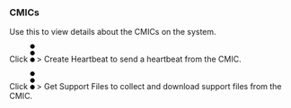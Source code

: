 ### CMICs

Use this to view details about the CMICs on the system.

Click 
![cov-icn_more_vert_kebob-15px.svg](cov-icn_more_vert_kebob-15px.svg) > Create Heartbeat to send a heartbeat from the CMIC.

Click 
![cov-icn_more_vert_kebob-15px.svg](cov-icn_more_vert_kebob-15px.svg) > Get Support Files to collect and download support files from the CMIC.

